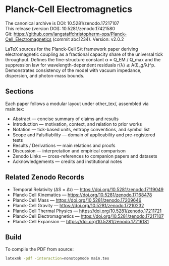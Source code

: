 # Planck-Cell Electromagnetics

The canonical archive is DOI: 10.5281/zenodo.17217107  
This release (version DOI): 10.5281/zenodo.17421580  
Git: https://github.com/langstaffchristopherm-ops/Planck-Cell_Electromagnetics (commit abc1234). Version: v2.0.2  

LaTeX sources for the Planck-Cell S/t framework paper deriving electromagnetic
coupling as a fractional capacity share of the universal tick throughput.
Defines the fine-structure constant α = Q_EM / Q_max and the suppression
law for wavelength-dependent residuals r(λ) ≲ A(ξ_g/λ)^p.
Demonstrates consistency of the model with vacuum impedance, dispersion,
and photon-mass bounds.

## Sections
Each paper follows a modular layout under other_tex/, assembled via main.tex:
- Abstract — concise summary of claims and results  
- Introduction — motivation, context, and relation to prior works  
- Notation — tick-based units, entropy conventions, and symbol list  
- Scope and Falsifiability — domain of applicability and pre-registered tests  
- Results / Derivations — main relations and proofs  
- Discussion — interpretation and empirical comparison  
- Zenodo Links — cross-references to companion papers and datasets  
- Acknowledgements — credits and institutional notes  

## Related Zenodo Records
- Temporal Relativity (ΔS = Δτ) — https://doi.org/10.5281/zenodo.17119049  
- Planck-Cell Kinematics — https://doi.org/10.5281/zenodo.17168478  
- Planck-Cell Mass — https://doi.org/10.5281/zenodo.17209646  
- Planck-Cell Gravity — https://doi.org/10.5281/zenodo.17210232  
- Planck-Cell Thermal Physics — https://doi.org/10.5281/zenodo.17211721  
- Planck-Cell Electromagnetics — https://doi.org/10.5281/zenodo.17217107  
- Planck-Cell Expansion — https://doi.org/10.5281/zenodo.17216181  

## Build
To compile the PDF from source:
```bash
latexmk -pdf -interaction=nonstopmode main.tex
